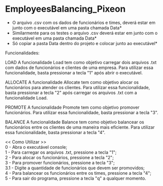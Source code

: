 # EmployeesBalancing_Pixeon

-   O arquivo .csv com os dados de funcionários e times, deverá estar em junto com o executável em uma pasta chamada Data*
-   Similarmente para os testes o arquivo .csv deverá estar em junto com o executável em uma pasta chamada Data*
-   Só copiar a pasta Data dentro do projeto e colocar junto ao executável*

Funcionalidades:

LOAD
A funcionalidade Load tem como objetivo carregar dois arquivos .txt com dados de funcionários e clientes de uma empresa.
Para utilizar essa funcionalidade, basta pressionar a tecla "1" após abrir o executável.

ALLOCATE
A funcionalidade Allocate tem como objetivo alocar os funcionários para atender os clientes.
Para utilizar essa funcionalidade, basta pressionar a tecla "2" após carregar os arquivos .txt com a funcionalidade Load.

PROMOTE
A funcionalidade Promote tem como objetivo promover funcionários.
Para utilizar essa funcionalidade, basta pressionar a tecla "3".

BALANCE
A funcionalidade Balance tem como objetivo balancear os funcionários entre os clientes de uma maneira mais eficiente.
Para utilizar essa funcionalidade, basta pressionar a tecla "4".

<< Como Utilizar >> <br>
0 - Abra o executável console;<br>
1 - Para carregar os arquivos .txt, pressione a tecla "1";<br>
2 - Para alocar os funcionários, pressione a tecla "2";<br>
3 - Para promover funcionários, pressione a tecla "3";<br>
3.1 - Digite a quantidade de funcionários que devem ser promovidos;<br>
4 - Para balancear os funcionários entre os times, pressione a tecla "4";<br>
5 - Para sair do programa, pressione a tecla "q" a qualquer momento.
